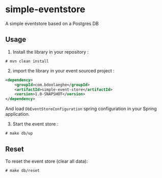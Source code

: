 # simple-eventstore
A simple eventstore based on a Postgres DB

## Usage
1. Install the library in your repository :
```shell
# mvn clean install
```
2. import the library in your event sourced project :
```xml
<dependency>
    <groupId>com.bdoolaeghe</groupId>
    <artifactId>simple-event-store</artifactId>
    <version>1.0-SNAPSHOT</version>
</dependency>
```
And load `DbEventStoreConfiguration` spring configuration in your Spring application.

3. Start the event store :
```shell
# make db/up
```
## Reset
To reset the event store (clear all data):
```shell
# make db/reset
```

